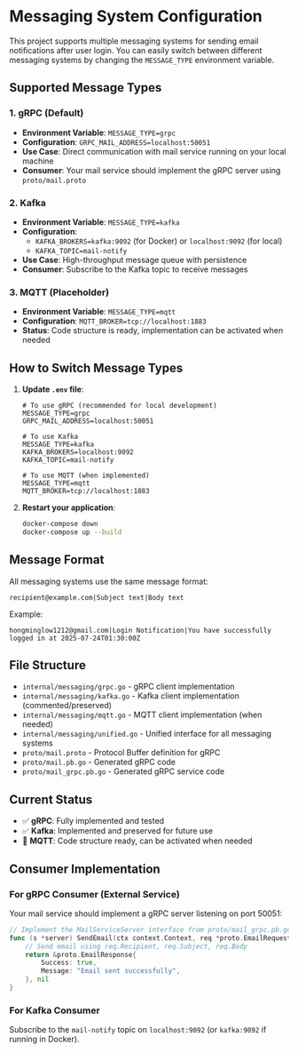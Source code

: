 # Messaging System Configuration

This project supports multiple messaging systems for sending email notifications after user login. You can easily switch between different messaging systems by changing the `MESSAGE_TYPE` environment variable.

## Supported Message Types

### 1. **gRPC** (Default)

- **Environment Variable**: `MESSAGE_TYPE=grpc`
- **Configuration**: `GRPC_MAIL_ADDRESS=localhost:50051`
- **Use Case**: Direct communication with mail service running on your local machine
- **Consumer**: Your mail service should implement the gRPC server using `proto/mail.proto`

### 2. **Kafka**

- **Environment Variable**: `MESSAGE_TYPE=kafka`
- **Configuration**:
  - `KAFKA_BROKERS=kafka:9092` (for Docker) or `localhost:9092` (for local)
  - `KAFKA_TOPIC=mail-notify`
- **Use Case**: High-throughput message queue with persistence
- **Consumer**: Subscribe to the Kafka topic to receive messages

### 3. **MQTT** (Placeholder)

- **Environment Variable**: `MESSAGE_TYPE=mqtt`
- **Configuration**: `MQTT_BROKER=tcp://localhost:1883`
- **Status**: Code structure is ready, implementation can be activated when needed

## How to Switch Message Types

1. **Update `.env` file**:

   ```properties
   # To use gRPC (recommended for local development)
   MESSAGE_TYPE=grpc
   GRPC_MAIL_ADDRESS=localhost:50051

   # To use Kafka
   MESSAGE_TYPE=kafka
   KAFKA_BROKERS=localhost:9092
   KAFKA_TOPIC=mail-notify

   # To use MQTT (when implemented)
   MESSAGE_TYPE=mqtt
   MQTT_BROKER=tcp://localhost:1883
   ```

2. **Restart your application**:
   ```bash
   docker-compose down
   docker-compose up --build
   ```

## Message Format

All messaging systems use the same message format:

```
recipient@example.com|Subject text|Body text
```

Example:

```
hongminglow1212@gmail.com|Login Notification|You have successfully logged in at 2025-07-24T01:30:00Z
```

## File Structure

- `internal/messaging/grpc.go` - gRPC client implementation
- `internal/messaging/kafka.go` - Kafka client implementation (commented/preserved)
- `internal/messaging/mqtt.go` - MQTT client implementation (when needed)
- `internal/messaging/unified.go` - Unified interface for all messaging systems
- `proto/mail.proto` - Protocol Buffer definition for gRPC
- `proto/mail.pb.go` - Generated gRPC code
- `proto/mail_grpc.pb.go` - Generated gRPC service code

## Current Status

- ✅ **gRPC**: Fully implemented and tested
- ✅ **Kafka**: Implemented and preserved for future use
- 🔄 **MQTT**: Code structure ready, can be activated when needed

## Consumer Implementation

### For gRPC Consumer (External Service)

Your mail service should implement a gRPC server listening on port 50051:

```go
// Implement the MailServiceServer interface from proto/mail_grpc.pb.go
func (s *server) SendEmail(ctx context.Context, req *proto.EmailRequest) (*proto.EmailResponse, error) {
    // Send email using req.Recipient, req.Subject, req.Body
    return &proto.EmailResponse{
        Success: true,
        Message: "Email sent successfully",
    }, nil
}
```

### For Kafka Consumer

Subscribe to the `mail-notify` topic on `localhost:9092` (or `kafka:9092` if running in Docker).
